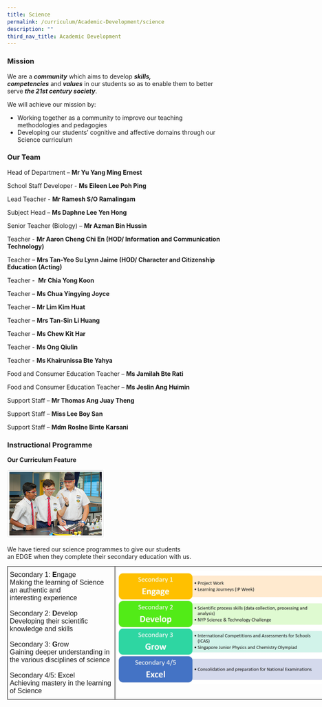 ```yaml
---
title: Science
permalink: /curriculum/Academic-Development/science
description: ""
third_nav_title: Academic Development
---
```

### Mission

We are a **_community_** which aims to develop **_skills, competencies_** and **_values_** in our students so as to enable them to better serve **_the 21st century society_**.

We will achieve our mission by:

*   Working together as a community to improve our teaching methodologies and pedagogies
*   Developing our students’ cognitive and affective domains through our Science curriculum

### Our Team  

Head of Department – **Mr Yu Yang Ming Ernest**

School Staff Developer - **Ms Eileen Lee Poh Ping** 

Lead Teacher - **Mr Ramesh S/O Ramalingam**

Subject Head – **Ms Daphne Lee Yen Hong**

Senior Teacher (Biology) – **Mr Azman Bin Hussin**

Teacher - **Mr Aaron Cheng Chi En (HOD/ Information and Communication Technology)**

Teacher – **Mrs Tan-Yeo Su Lynn Jaime (HOD/ Character and Citizenship Education (Acting)**

Teacher -  **Mr Chia Yong Koon**

Teacher – **Ms Chua Yingying Joyce** 

Teacher – **Mr Lim Kim Huat**

Teacher – **Mrs Tan-Sin Li Huang**

Teacher – **Ms Chew Kit Har**

Teacher - **Ms Ong Qiulin**

Teacher - **Ms Khairunissa Bte Yahya**

Food and Consumer Education Teacher – **Ms Jamilah Bte Rati**

Food and Consumer Education Teacher – **Ms Jeslin Ang Huimin**

Support Staff – **Mr Thomas Ang Juay Theng**

Support Staff – **Miss Lee Boy San**

Support Staff – **Mdm Roslne Binte Karsani**

### Instructional Programme

**Our Curriculum Feature**

<img src="/images/science_prog1.png" 
     style="width:45%">


We have tiered our science programmes to give our students an EDGE when they complete their secondary education with us.

<style type="text/css">
.tg  {border-collapse:collapse;border-spacing:0;margin:0px auto;}
.tg td{border-color:black;border-style:solid;border-width:1px;font-family:Arial, sans-serif;font-size:16px;
  overflow:hidden;padding:10px 5px;word-break:normal;}
.tg th{border-color:black;border-style:solid;border-width:1px;font-family:Arial, sans-serif;font-size:16px;
  font-weight:normal;overflow:hidden;padding:10px 5px;word-break:normal;}
.tg .tg-0lax{text-align:left;vertical-align:top}
</style>
<table class="tg" style="undefined;table-layout: fixed; width: 850px">
<colgroup>
<col style="width: 250px">
<col style="width: 500px">
</colgroup>
<tbody>
  <tr>
		<td class="tg-0lax">Secondary 1: <strong>E</strong>ngage<br>Making the learning of Science an authentic and <br><span style="font-weight:400;font-style:normal">interesting </span>experience<br><br><span style="font-weight:400;font-style:normal">Secondary </span>2: <strong>D</strong>evelop<br>Developing their scientific knowledge and skills<br><br>Secondary 3: <strong>G</strong>row<br>Gaining deeper understanding in the various disciplines of science<br><br>Secondary 4/5: <strong>E</strong>xcel<br>Achieving mastery in the learning of Science</td>
    <td class="tg-0lax"><img src="/images/After%20EDGE%20(Refer%20to%20word%20document).jpeg"></td>
  </tr>
</tbody>
</table>